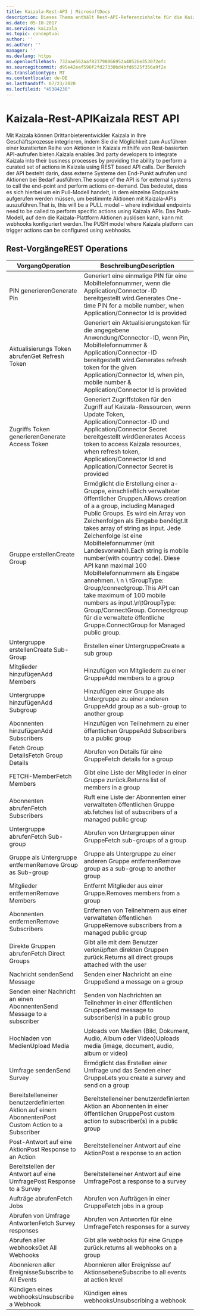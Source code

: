 ```yaml
---
title: Kaizala-Rest-API | MicrosoftDocs
description: Dieses Thema enthält Rest-API-Referenzinhalte für die Kaizala-API.
ms.date: 05-10-2017
ms.service: kaizala
ms.topic: conceptual
author: ''
ms.author: ''
manager: ''
ms.devlang: https
ms.openlocfilehash: 732aae562aaf823798066952a40526e353072efc
ms.sourcegitcommit: d95e42eaf596f2fd27330bd4bfd6525f356a9f2e
ms.translationtype: MT
ms.contentlocale: de-DE
ms.lasthandoff: 07/23/2020
ms.locfileid: "45384230"
---
```

# <a name="kaizala-rest-api"></a><span data-ttu-id="64b71-103">Kaizala-Rest-API</span><span class="sxs-lookup"><span data-stu-id="64b71-103">Kaizala REST API</span></span>

<span data-ttu-id="64b71-104">Mit Kaizala können Drittanbieterentwickler Kaizala in Ihre Geschäftsprozesse integrieren, indem Sie die Möglichkeit zum Ausführen einer kuratierten Reihe von Aktionen in Kaizala mithilfe von Rest-basierten API-aufrufen bieten.</span><span class="sxs-lookup"><span data-stu-id="64b71-104">Kaizala enables 3rd party developers to integrate Kaizala into their business processes by providing the ability to perform a curated set of actions in Kaizala using REST based API calls.</span></span> <span data-ttu-id="64b71-105">Der Bereich der API besteht darin, dass externe Systeme den End-Punkt aufrufen und Aktionen bei Bedarf ausführen.</span><span class="sxs-lookup"><span data-stu-id="64b71-105">The scope of the API is for external systems to call the end-point and perform actions on-demand.</span></span> <span data-ttu-id="64b71-106">Das bedeutet, dass es sich hierbei um ein Pull-Modell handelt, in dem einzelne Endpunkte aufgerufen werden müssen, um bestimmte Aktionen mit Kaizala-APIs auszuführen.</span><span class="sxs-lookup"><span data-stu-id="64b71-106">That is, this will be a PULL model – where individual endpoints need to be called to perform specific actions using Kaizala APIs.</span></span> <span data-ttu-id="64b71-107">Das Push-Modell, auf dem die Kaizala-Plattform Aktionen auslösen kann, kann mit webhooks konfiguriert werden.</span><span class="sxs-lookup"><span data-stu-id="64b71-107">The PUSH model where Kaizala platform can trigger actions can be configured using webhooks.</span></span>

## <a name="rest-operations"></a><span data-ttu-id="64b71-108">Rest-Vorgänge</span><span class="sxs-lookup"><span data-stu-id="64b71-108">REST Operations</span></span>

| <span data-ttu-id="64b71-109">Vorgang</span><span class="sxs-lookup"><span data-stu-id="64b71-109">Operation</span></span> | <span data-ttu-id="64b71-110">Beschreibung</span><span class="sxs-lookup"><span data-stu-id="64b71-110">Description</span></span>                                                        |
|-----------------|--------------------------------------------------------------------|
| <span data-ttu-id="64b71-111">PIN generieren</span><span class="sxs-lookup"><span data-stu-id="64b71-111">Generate Pin</span></span> | <span data-ttu-id="64b71-112">Generiert eine einmalige PIN für eine Mobiltelefonnummer, wenn die Application/Connector-ID bereitgestellt wird.</span><span class="sxs-lookup"><span data-stu-id="64b71-112">Generates One-time PIN for a mobile number, when Application/Connector Id is provided</span></span> |
| <span data-ttu-id="64b71-113">Aktualisierungs Token abrufen</span><span class="sxs-lookup"><span data-stu-id="64b71-113">Get Refresh Token</span></span> | <span data-ttu-id="64b71-114">Generiert ein Aktualisierungstoken für die angegebene Anwendung/Connector-ID, wenn Pin, Mobiltelefonnummer & Application/Connector-ID bereitgestellt wird.</span><span class="sxs-lookup"><span data-stu-id="64b71-114">Generates refresh token for the given Application/Connector Id, when pin, mobile number & Application/Connector Id is provided</span></span> |
| <span data-ttu-id="64b71-115">Zugriffs Token generieren</span><span class="sxs-lookup"><span data-stu-id="64b71-115">Generate Access Token</span></span> | <span data-ttu-id="64b71-116">Generiert Zugriffstoken für den Zugriff auf Kaizala-Ressourcen, wenn Update Token, Application/Connector-ID und Application/Connector Secret bereitgestellt wird</span><span class="sxs-lookup"><span data-stu-id="64b71-116">Generates Access token to access Kaizala resources, when refresh token, Application/Connector Id and Application/Connector Secret is provided</span></span> |
| <span data-ttu-id="64b71-117">Gruppe erstellen</span><span class="sxs-lookup"><span data-stu-id="64b71-117">Create Group</span></span> | <span data-ttu-id="64b71-118">Ermöglicht die Erstellung einer a-Gruppe, einschließlich verwalteter öffentlicher Gruppen.</span><span class="sxs-lookup"><span data-stu-id="64b71-118">Allows creation of a a group, including Managed Public Groups.</span></span> <span data-ttu-id="64b71-119">Es wird ein Array von Zeichenfolgen als Eingabe benötigt.</span><span class="sxs-lookup"><span data-stu-id="64b71-119">It takes array of string as input.</span></span> <span data-ttu-id="64b71-120">Jede Zeichenfolge ist eine Mobiltelefonnummer (mit Landesvorwahl).</span><span class="sxs-lookup"><span data-stu-id="64b71-120">Each string is mobile number(with country code).</span></span> <span data-ttu-id="64b71-121">Diese API kann maximal 100 Mobiltelefonnummern als Eingabe annehmen. \ n \ tGroupType: Group/connectgroup.</span><span class="sxs-lookup"><span data-stu-id="64b71-121">This API can take maximum of 100 mobile numbers as input.\n\tGroupType: Group/ConnectGroup.</span></span> <span data-ttu-id="64b71-122">Connectgroup für die verwaltete öffentliche Gruppe.</span><span class="sxs-lookup"><span data-stu-id="64b71-122">ConnectGroup for Managed public group.</span></span> |
| <span data-ttu-id="64b71-123">Untergruppe erstellen</span><span class="sxs-lookup"><span data-stu-id="64b71-123">Create Sub-Group</span></span> | <span data-ttu-id="64b71-124">Erstellen einer Untergruppe</span><span class="sxs-lookup"><span data-stu-id="64b71-124">Create a  sub group</span></span>  |
| <span data-ttu-id="64b71-125">Mitglieder hinzufügen</span><span class="sxs-lookup"><span data-stu-id="64b71-125">Add Members</span></span> | <span data-ttu-id="64b71-126">Hinzufügen von Mitgliedern zu einer Gruppe</span><span class="sxs-lookup"><span data-stu-id="64b71-126">Add members to a group</span></span> |
| <span data-ttu-id="64b71-127">Untergruppe hinzufügen</span><span class="sxs-lookup"><span data-stu-id="64b71-127">Add Subgroup</span></span> | <span data-ttu-id="64b71-128">Hinzufügen einer Gruppe als Untergruppe zu einer anderen Gruppe</span><span class="sxs-lookup"><span data-stu-id="64b71-128">Add group as a sub-group to another group</span></span> |
| <span data-ttu-id="64b71-129">Abonnenten hinzufügen</span><span class="sxs-lookup"><span data-stu-id="64b71-129">Add Subscribers</span></span> | <span data-ttu-id="64b71-130">Hinzufügen von Teilnehmern zu einer öffentlichen Gruppe</span><span class="sxs-lookup"><span data-stu-id="64b71-130">Add Subscribers to a public group</span></span> |
| <span data-ttu-id="64b71-131">Fetch Group Details</span><span class="sxs-lookup"><span data-stu-id="64b71-131">Fetch Group Details</span></span> | <span data-ttu-id="64b71-132">Abrufen von Details für eine Gruppe</span><span class="sxs-lookup"><span data-stu-id="64b71-132">Fetch details for a group</span></span> |
| <span data-ttu-id="64b71-133">FETCH-Member</span><span class="sxs-lookup"><span data-stu-id="64b71-133">Fetch Members</span></span> | <span data-ttu-id="64b71-134">Gibt eine Liste der Mitglieder in einer Gruppe zurück.</span><span class="sxs-lookup"><span data-stu-id="64b71-134">Returns list of members in a group</span></span> |
| <span data-ttu-id="64b71-135">Abonnenten abrufen</span><span class="sxs-lookup"><span data-stu-id="64b71-135">Fetch Subscribers</span></span> | <span data-ttu-id="64b71-136">Ruft eine Liste der Abonnenten einer verwalteten öffentlichen Gruppe ab.</span><span class="sxs-lookup"><span data-stu-id="64b71-136">fetches list of subscribers of a managed public group</span></span> |
| <span data-ttu-id="64b71-137">Untergruppe abrufen</span><span class="sxs-lookup"><span data-stu-id="64b71-137">Fetch Sub-group</span></span> | <span data-ttu-id="64b71-138">Abrufen von Untergruppen einer Gruppe</span><span class="sxs-lookup"><span data-stu-id="64b71-138">Fetch sub-groups of a group</span></span> |
| <span data-ttu-id="64b71-139">Gruppe als Untergruppe entfernen</span><span class="sxs-lookup"><span data-stu-id="64b71-139">Remove Group as Sub-group</span></span> | <span data-ttu-id="64b71-140">Gruppe als Untergruppe zu einer anderen Gruppe entfernen</span><span class="sxs-lookup"><span data-stu-id="64b71-140">Remove group as a sub-group to another group</span></span> |
| <span data-ttu-id="64b71-141">Mitglieder entfernen</span><span class="sxs-lookup"><span data-stu-id="64b71-141">Remove Members</span></span> | <span data-ttu-id="64b71-142">Entfernt Mitglieder aus einer Gruppe.</span><span class="sxs-lookup"><span data-stu-id="64b71-142">Removes members from a group</span></span> |
| <span data-ttu-id="64b71-143">Abonnenten entfernen</span><span class="sxs-lookup"><span data-stu-id="64b71-143">Remove Subscribers</span></span> | <span data-ttu-id="64b71-144">Entfernen von Teilnehmern aus einer verwalteten öffentlichen Gruppe</span><span class="sxs-lookup"><span data-stu-id="64b71-144">Remove subscribers from a managed public group</span></span> |
| <span data-ttu-id="64b71-145">Direkte Gruppen abrufen</span><span class="sxs-lookup"><span data-stu-id="64b71-145">Fetch Direct Groups</span></span> | <span data-ttu-id="64b71-146">Gibt alle mit dem Benutzer verknüpften direkten Gruppen zurück.</span><span class="sxs-lookup"><span data-stu-id="64b71-146">Returns all direct groups attached with the user</span></span> |
| <span data-ttu-id="64b71-147">Nachricht senden</span><span class="sxs-lookup"><span data-stu-id="64b71-147">Send Message</span></span> | <span data-ttu-id="64b71-148">Senden einer Nachricht an eine Gruppe</span><span class="sxs-lookup"><span data-stu-id="64b71-148">Send a message on a group</span></span> |
| <span data-ttu-id="64b71-149">Senden einer Nachricht an einen Abonnenten</span><span class="sxs-lookup"><span data-stu-id="64b71-149">Send Message to a subscriber</span></span> | <span data-ttu-id="64b71-150">Senden von Nachrichten an Teilnehmer in einer öffentlichen Gruppe</span><span class="sxs-lookup"><span data-stu-id="64b71-150">Send message to subscriber(s) in a public group</span></span> |
| <span data-ttu-id="64b71-151">Hochladen von Medien</span><span class="sxs-lookup"><span data-stu-id="64b71-151">Upload Media</span></span> | <span data-ttu-id="64b71-152">Uploads von Medien (Bild, Dokument, Audio, Album oder Video)</span><span class="sxs-lookup"><span data-stu-id="64b71-152">Uploads media (image, document, audio, album or video)</span></span> |
| <span data-ttu-id="64b71-153">Umfrage senden</span><span class="sxs-lookup"><span data-stu-id="64b71-153">Send Survey</span></span> | <span data-ttu-id="64b71-154">Ermöglicht das Erstellen einer Umfrage und das Senden einer Gruppe</span><span class="sxs-lookup"><span data-stu-id="64b71-154">Lets you create a survey and send on a group</span></span> |
| <span data-ttu-id="64b71-155">Bereitstelleneiner benutzerdefinierten Aktion auf einem Abonnenten</span><span class="sxs-lookup"><span data-stu-id="64b71-155">Post  Custom Action to a Subscriber</span></span> | <span data-ttu-id="64b71-156">Bereitstelleneiner benutzerdefinierten Aktion an Abonnenten in einer öffentlichen Gruppe</span><span class="sxs-lookup"><span data-stu-id="64b71-156">Post custom action to subscriber(s) in a public group</span></span> |
| <span data-ttu-id="64b71-157">Post-Antwort auf eine Aktion</span><span class="sxs-lookup"><span data-stu-id="64b71-157">Post Response to an Action</span></span> | <span data-ttu-id="64b71-158">Bereitstelleneiner Antwort auf eine Aktion</span><span class="sxs-lookup"><span data-stu-id="64b71-158">Post a response to an action</span></span> |
| <span data-ttu-id="64b71-159">Bereitstellen der Antwort auf eine Umfrage</span><span class="sxs-lookup"><span data-stu-id="64b71-159">Post Response to a Survey</span></span> | <span data-ttu-id="64b71-160">Bereitstelleneiner Antwort auf eine Umfrage</span><span class="sxs-lookup"><span data-stu-id="64b71-160">Post a response to a survey</span></span> |
| <span data-ttu-id="64b71-161">Aufträge abrufen</span><span class="sxs-lookup"><span data-stu-id="64b71-161">Fetch Jobs</span></span> | <span data-ttu-id="64b71-162">Abrufen von Aufträgen in einer Gruppe</span><span class="sxs-lookup"><span data-stu-id="64b71-162">Fetch jobs in a group</span></span> |
| <span data-ttu-id="64b71-163">Abrufen von Umfrage Antworten</span><span class="sxs-lookup"><span data-stu-id="64b71-163">Fetch Survey responses</span></span> | <span data-ttu-id="64b71-164">Abrufen von Antworten für eine Umfrage</span><span class="sxs-lookup"><span data-stu-id="64b71-164">Fetch responses for a survey</span></span> |
| <span data-ttu-id="64b71-165">Abrufen aller webhooks</span><span class="sxs-lookup"><span data-stu-id="64b71-165">Get All Webhooks</span></span> | <span data-ttu-id="64b71-166">Gibt alle webhooks für eine Gruppe zurück.</span><span class="sxs-lookup"><span data-stu-id="64b71-166">returns all webhooks on a group</span></span> |
| <span data-ttu-id="64b71-167">Abonnieren aller Ereignisse</span><span class="sxs-lookup"><span data-stu-id="64b71-167">Subscribe to All Events</span></span> | <span data-ttu-id="64b71-168">Abonnieren aller Ereignisse auf Aktionsebene</span><span class="sxs-lookup"><span data-stu-id="64b71-168">Subscribe to all events at action level</span></span> |
| <span data-ttu-id="64b71-169">Kündigen eines webhooks</span><span class="sxs-lookup"><span data-stu-id="64b71-169">Unsubscribe a Webhook</span></span> | <span data-ttu-id="64b71-170">Kündigen eines webhooks</span><span class="sxs-lookup"><span data-stu-id="64b71-170">Unsubscribing a webhook</span></span> |
